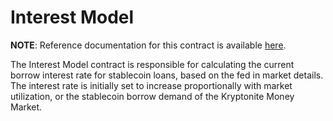 # Interest Model

**NOTE**: Reference documentation for this contract is available [here](https://docs.kryptonite.finance/smart-contracts/money-market/interest-model).

The Interest Model contract is responsible for calculating the current borrow
interest rate for stablecoin loans, based on the fed in market details. The
interest rate is initially set to increase proportionally with market utilization,
or the stablecoin borrow demand of the Kryptonite Money Market.
